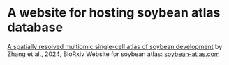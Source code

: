 # A website for hosting soybean atlas database

[A spatially resolved multiomic single-cell atlas of soybean development](https://schmitzlab.uga.edu/) by Zhang et al., 2024, BioRxiv
Website for soybean atlas: [soybean-atlas.com](soybean-atlas.com)

